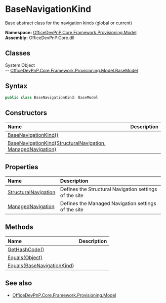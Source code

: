 # BaseNavigationKind
Base abstract class for the navigation kinds (global or current)  

**Namespace:** [OfficeDevPnP.Core.Framework.Provisioning.Model](OfficeDevPnP.Core.Framework.Provisioning.Model.md)  
**Assembly:** OfficeDevPnP.Core.dll  
## Classes
System.Object  
-- [OfficeDevPnP.Core.Framework.Provisioning.Model.BaseModel](OfficeDevPnP.Core.Framework.Provisioning.Model.BaseModel.md)
## Syntax
```C#
public class BaseNavigationKind: BaseModel
```
## Constructors
|**Name**|**Description**|
|:-----|:-----|
| [BaseNavigationKind()](BaseNavigationKindconstructor1details.md) | 
| [BaseNavigationKind(StructuralNavigation, ManagedNavigation)](BaseNavigationKindconstructor1details.md) | 
## Properties
|**Name**|**Description**|
|:-----|:-----|
| [StructuralNavigation](BaseNavigationKind.StructuralNavigation.md) | Defines the Structural Navigation settings of the site
| [ManagedNavigation](BaseNavigationKind.ManagedNavigation.md) | Defines the Managed Navigation settings of the site
## Methods
|**Name**|**Description**|
|:-----|:-----|
| [GetHashCode()](BaseNavigationKindGetHashCode.md) | 
| [Equals(Object)](BaseNavigationKindEqualsObject.md) | 
| [Equals(BaseNavigationKind)](BaseNavigationKindEqualsBaseNavigationKind.md) | 
## See also
- [OfficeDevPnP.Core.Framework.Provisioning.Model](OfficeDevPnP.Core.Framework.Provisioning.Model.md)
